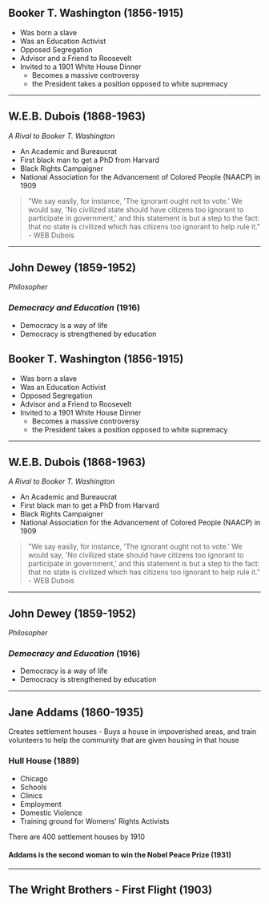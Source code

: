 ## Booker T. Washington (1856-1915)

- Was born a slave
- Was an Education Activist
- Opposed Segregation
- Advisor and a Friend to Roosevelt
- Invited to a 1901 White House Dinner
	- Becomes a massive controversy
	- the President takes a position opposed to white supremacy

---

## W.E.B. Dubois (1868-1963)
*A Rival to Booker T. Washington*

- An Academic and Bureaucrat
- First black man to get a PhD from Harvard
- Black Rights Campaigner
- National Association for the Advancement of Colored People (NAACP) in 1909

> "We say easily, for instance, 'The ignorant ought not to vote.' We would say, 'No civilized state should have citizens too ignorant to participate in government,' and this statement is but a step to the fact: that no state is civilized which has citizens too ignorant to help rule it."
> \- WEB Dubois

---

## John Dewey (1859-1952)
*Philosopher*

### *Democracy and Education* (1916)
- Democracy is a way of life
- Democracy is strengthened by education


## Booker T. Washington (1856-1915)

- Was born a slave
- Was an Education Activist
- Opposed Segregation
- Advisor and a Friend to Roosevelt
- Invited to a 1901 White House Dinner
	- Becomes a massive controversy
	- the President takes a position opposed to white supremacy

---

## W.E.B. Dubois (1868-1963)
*A Rival to Booker T. Washington*

- An Academic and Bureaucrat
- First black man to get a PhD from Harvard
- Black Rights Campaigner
- National Association for the Advancement of Colored People (NAACP) in 1909

> "We say easily, for instance, 'The ignorant ought not to vote.' We would say, 'No civilized state should have citizens too ignorant to participate in government,' and this statement is but a step to the fact: that no state is civilized which has citizens too ignorant to help rule it."
> \- WEB Dubois

---

## John Dewey (1859-1952)
*Philosopher*

### *Democracy and Education* (1916)
- Democracy is a way of life
- Democracy is strengthened by education

---

## Jane Addams (1860-1935)

Creates settlement houses - Buys a house in impoverished areas, and train volunteers to help the community that are given housing in that house

### Hull House (1889)
- Chicago
- Schools
- Clinics
- Employment
- Domestic Violence
- Training ground for Womens' Rights Activists

There are 400 settlement houses by 1910

#### Addams is the second woman to win the Nobel Peace Prize (1931)

---

## The Wright Brothers - First Flight (1903)